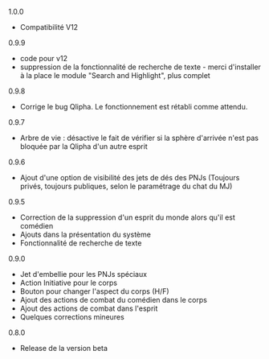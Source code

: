 1.0.0
- Compatibilité V12

0.9.9
- code pour v12
- suppression de la fonctionnalité de recherche de texte - merci d'installer à la place le module "Search and Highlight", plus complet

0.9.8
- Corrige le bug Qlipha. Le fonctionnement est rétabli comme attendu.

0.9.7
- Arbre de vie : désactive le fait de vérifier si la sphère d'arrivée n'est pas bloquée par la Qlipha d'un autre esprit

0.9.6
- Ajout d'une option de visibilité des jets de dés des PNJs (Toujours privés, toujours publiques, selon le paramétrage du chat du MJ)

0.9.5
- Correction de la suppression d'un esprit du monde alors qu'il est comédien
- Ajouts dans la présentation du système
- Fonctionnalité de recherche de texte

0.9.0
- Jet d'embellie pour les PNJs spéciaux
- Action Initiative pour le corps
- Bouton pour changer l'aspect du corps (H/F)
- Ajout des actions de combat du comédien dans le corps
- Ajout des actions de combat dans l'esprit
- Quelques corrections mineures

0.8.0
- Release de la version beta